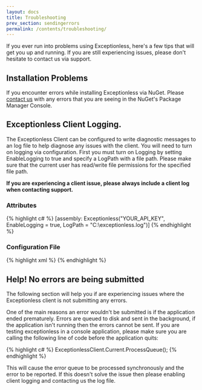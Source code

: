 ```yaml
---
layout: docs
title: Troubleshooting
prev_section: sendingerrors
permalink: /contents/troubleshooting/
---
```


If you ever run into problems using Exceptionless, here's a few tips
that will get you up and running. If you are still experiencing issues, 
please don't hesitate to contact us via support.

## Installation Problems

If you encounter errors while installing Exceptionless via NuGet. 
Please [contact us](https://github.com/codesmithtools/docs.exceptionless.com/issues/new) 
with any errors that you are seeing in the NuGet's Package Manager Console.

## Exceptionless Client Logging.

The Exceptionless Client can be configured to write diagnostic messages to an log file to 
help diagnose any issues with the client. You will need to turn on logging via configuration.
First you must turn on Logging by setting EnableLogging to true and specify a LogPath with a 
file path. Please make sure that the current user has read/write file permissions for the 
specified file path.

**If you are experiencing a client issue, please always include a client log when contacting 
support.**

### Attributes

{% highlight c# %}
[assembly: Exceptionless("YOUR_API_KEY", EnableLogging = true, LogPath = "C:\\exceptionless.log")]
{% endhighlight %}

### Configuration File

{% highlight xml %}
<exceptionless apiKey="YOUR_API_KEY" enableLogging="true" logPath="C:\exceptionless.log" />
{% endhighlight %}


## Help! No errors are being submitted

The following section will help you if are experiencing issues where the Exceptionless client is 
not submitting any errors.

One of the main reasons an error wouldn't be submitted is if the application ended prematurely. 
Errors are queued to disk and sent in the background, if the application isn't running then the 
errors cannot be sent. If you are testing exceptionless in a console application, please make sure
you are calling the following line of code before the application quits:

{% highlight c# %}
ExceptionlessClient.Current.ProcessQueue();
{% endhighlight %}

This will cause the error queue to be processed synchronously and the error to be reported. If this doesn't
solve the issue then please enabling client logging and contacting us the log file.

